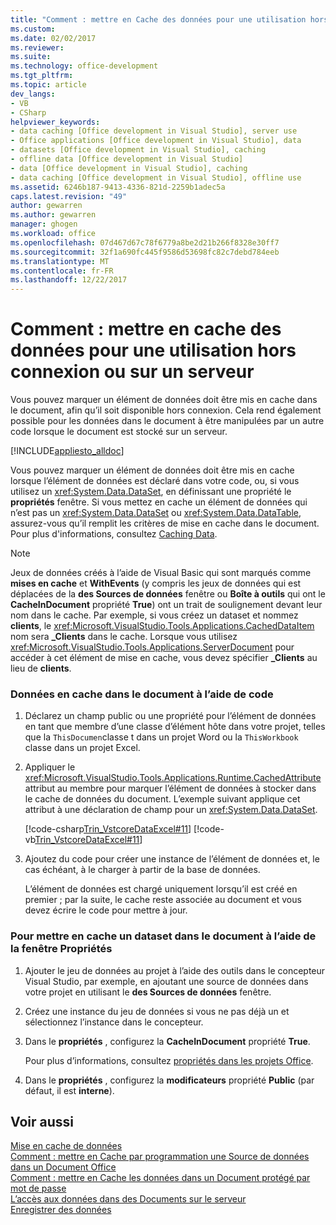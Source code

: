 ```yaml
---
title: "Comment : mettre en Cache des données pour une utilisation hors connexion ou sur un serveur | Documents Microsoft"
ms.custom: 
ms.date: 02/02/2017
ms.reviewer: 
ms.suite: 
ms.technology: office-development
ms.tgt_pltfrm: 
ms.topic: article
dev_langs:
- VB
- CSharp
helpviewer_keywords:
- data caching [Office development in Visual Studio], server use
- Office applications [Office development in Visual Studio], data
- datasets [Office development in Visual Studio], caching
- offline data [Office development in Visual Studio]
- data [Office development in Visual Studio], caching
- data caching [Office development in Visual Studio], offline use
ms.assetid: 6246b187-9413-4336-821d-2259b1adec5a
caps.latest.revision: "49"
author: gewarren
ms.author: gewarren
manager: ghogen
ms.workload: office
ms.openlocfilehash: 07d467d67c78f6779a8be2d21b266f8328e30ff7
ms.sourcegitcommit: 32f1a690fc445f9586d53698fc82c7debd784eeb
ms.translationtype: MT
ms.contentlocale: fr-FR
ms.lasthandoff: 12/22/2017
---
```

# <a name="how-to-cache-data-for-use-offline-or-on-a-server"></a>Comment : mettre en cache des données pour une utilisation hors connexion ou sur un serveur
  Vous pouvez marquer un élément de données doit être mis en cache dans le document, afin qu’il soit disponible hors connexion. Cela rend également possible pour les données dans le document à être manipulées par un autre code lorsque le document est stocké sur un serveur.  
  
 [!INCLUDE[appliesto_alldoc](../vsto/includes/appliesto-alldoc-md.md)]  
  
 Vous pouvez marquer un élément de données doit être mis en cache lorsque l’élément de données est déclaré dans votre code, ou, si vous utilisez un <xref:System.Data.DataSet>, en définissant une propriété le **propriétés** fenêtre. Si vous mettez en cache un élément de données qui n’est pas un <xref:System.Data.DataSet> ou <xref:System.Data.DataTable>, assurez-vous qu’il remplit les critères de mise en cache dans le document. Pour plus d'informations, consultez [Caching Data](../vsto/caching-data.md).  
  
> [!NOTE]  
>  Jeux de données créés à l’aide de Visual Basic qui sont marqués comme **mises en cache** et **WithEvents** (y compris les jeux de données qui est déplacées de la **des Sources de données** fenêtre ou **Boîte à outils** qui ont le **CacheInDocument** propriété **True**) ont un trait de soulignement devant leur nom dans le cache. Par exemple, si vous créez un dataset et nommez **clients**, le <xref:Microsoft.VisualStudio.Tools.Applications.CachedDataItem> nom sera **_Clients** dans le cache. Lorsque vous utilisez <xref:Microsoft.VisualStudio.Tools.Applications.ServerDocument> pour accéder à cet élément de mise en cache, vous devez spécifier **_Clients** au lieu de **clients**.  
  
### <a name="to-cache-data-in-the-document-using-code"></a>Données en cache dans le document à l’aide de code  
  
1.  Déclarez un champ public ou une propriété pour l’élément de données en tant que membre d’une classe d’élément hôte dans votre projet, telles que la `ThisDocumen`classe t dans un projet Word ou la `ThisWorkbook` classe dans un projet Excel.  
  
2.  Appliquer le <xref:Microsoft.VisualStudio.Tools.Applications.Runtime.CachedAttribute> attribut au membre pour marquer l’élément de données à stocker dans le cache de données du document. L’exemple suivant applique cet attribut à une déclaration de champ pour un <xref:System.Data.DataSet>.  
  
     [!code-csharp[Trin_VstcoreDataExcel#11](../vsto/codesnippet/CSharp/Trin_VstcoreDataExcelCS/Sheet1.cs#11)]
     [!code-vb[Trin_VstcoreDataExcel#11](../vsto/codesnippet/VisualBasic/Trin_VstcoreDataExcelVB/Sheet1.vb#11)]  
  
3.  Ajoutez du code pour créer une instance de l’élément de données et, le cas échéant, à le charger à partir de la base de données.  
  
     L’élément de données est chargé uniquement lorsqu’il est créé en premier ; par la suite, le cache reste associée au document et vous devez écrire le code pour mettre à jour.  
  
### <a name="to-cache-a-dataset-in-the-document-by-using-the-properties-window"></a>Pour mettre en cache un dataset dans le document à l’aide de la fenêtre Propriétés  
  
1.  Ajouter le jeu de données au projet à l’aide des outils dans le concepteur Visual Studio, par exemple, en ajoutant une source de données dans votre projet en utilisant le **des Sources de données** fenêtre.  
  
2.  Créez une instance du jeu de données si vous ne pas déjà un et sélectionnez l’instance dans le concepteur.  
  
3.  Dans le **propriétés** , configurez la **CacheInDocument** propriété **True**.  
  
     Pour plus d’informations, consultez [propriétés dans les projets Office](../vsto/properties-in-office-projects.md).  
  
4.  Dans le **propriétés** , configurez la **modificateurs** propriété **Public** (par défaut, il est **interne**).  
  
## <a name="see-also"></a>Voir aussi  
 [Mise en cache de données](../vsto/caching-data.md)   
 [Comment : mettre en Cache par programmation une Source de données dans un Document Office](../vsto/how-to-programmatically-cache-a-data-source-in-an-office-document.md)   
 [Comment : mettre en Cache les données dans un Document protégé par mot de passe](../vsto/how-to-cache-data-in-a-password-protected-document.md)   
 [L’accès aux données dans des Documents sur le serveur](../vsto/accessing-data-in-documents-on-the-server.md)   
 [Enregistrer des données](/visualstudio/data-tools/saving-data)  
  
  